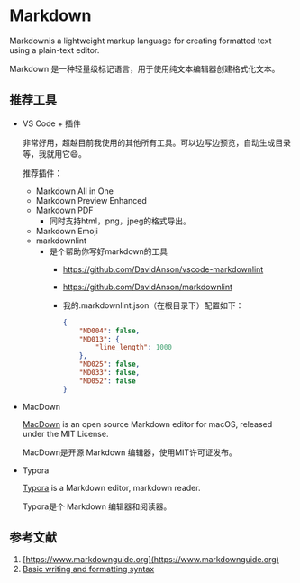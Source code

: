 # Markdown

Markdownis a lightweight markup language for creating formatted text using a plain-text editor.

Markdown 是一种轻量级标记语言，用于使用纯文本编辑器创建格式化文本。

## 推荐工具

* VS Code + 插件

    非常好用，超越目前我使用的其他所有工具。可以边写边预览，自动生成目录等，我就用它:smile:。

    推荐插件：

  * Markdown All in One
  * Markdown Preview Enhanced
  * Markdown PDF
    * 同时支持html，png，jpeg的格式导出。
  * Markdown Emoji
  * markdownlint
    * 是个帮助你写好markdown的工具
      * <https://github.com/DavidAnson/vscode-markdownlint>
      * <https://github.com/DavidAnson/markdownlint>
      * 我的.markdownlint.json（在根目录下）配置如下：

          ```json
          {
              "MD004": false,
              "MD013": {
                  "line_length": 1000
              },
              "MD025": false,
              "MD033": false,
              "MD052": false
          }
          ```

* MacDown

    [MacDown](https://macdown.uranusjr.com) is an open source Markdown editor for macOS, released under the MIT License.

    MacDown是开源 Markdown 编辑器，使用MIT许可证发布。

* Typora

    [Typora](https://typora.io) is a Markdown editor, markdown reader.

    Typora是个 Markdown 编辑器和阅读器。

## 参考文献

1. [https://www.markdownguide.org](https://www.markdownguide.org)
2. [Basic writing and formatting syntax](https://docs.github.com/en/get-started/writing-on-github/getting-started-with-writing-and-formatting-on-github/basic-writing-and-formatting-syntax)
